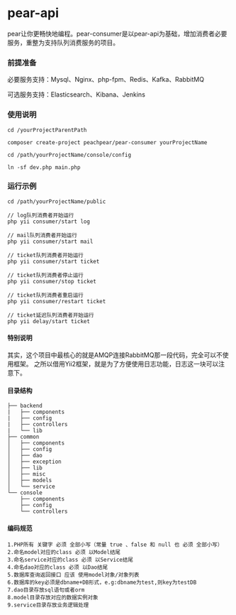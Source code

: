 # pear-api
pear让你更畅快地编程。pear-consumer是以pear-api为基础，增加消费者必要服务，重整为支持队列消费服务的项目。

### 前提准备

必要服务支持：Mysql、Nginx、php-fpm、Redis、Kafka、RabbitMQ

可选服务支持：Elasticsearch、Kibana、Jenkins

### 使用说明

```
cd /yourProjectParentPath

composer create-project peachpear/pear-consumer yourProjectName

cd /path/yourProjectName/console/config

ln -sf dev.php main.php
```

### 运行示例
```
cd /path/yourProjectName/public

// log队列消费者开始运行
php yii consumer/start log

// mail队列消费者开始运行
php yii consumer/start mail

// ticket队列消费者开始运行
php yii consumer/start ticket

// ticket队列消费者停止运行
php yii consumer/stop ticket

// ticket队列消费者重启运行
php yii consumer/restart ticket

// ticket延迟队列消费者开始运行
php yii delay/start ticket
```

#### 特别说明
其实，这个项目中最核心的就是AMQP连接RabbitMQ那一段代码，完全可以不使用框架。
之所以借用Yii2框架，就是为了方便使用日志功能，日志这一块可以注意下。

#### 目录结构
```
├── backend
|   ├── components
|   ├── config
|   ├── controllers
|   └── lib
├── common
│   ├── components
│   ├── config
│   ├── dao
│   ├── exception
│   ├── lib
│   ├── misc
│   ├── models
│   └── service
└── console
    ├── components
    ├── config
    └── controllers    
```

#### 编码规范
```
1.PHP所有 关键字 必须 全部小写（常量 true 、false 和 null 也 必须 全部小写）
2.命名model对应的class 必须 以Model结尾
3.命名service对应的class 必须 以Service结尾
4.命名dao对应的class 必须 以Dao结尾
5.数据库查询返回接口 应该 使用model对象/对象列表
6.数据库的key必须是dbname+DB形式，e.g:dbname为test,则key为testDB
7.dao目录存放sql语句或者orm
8.model目录存放对应的数据实例对象
9.service目录存放业务逻辑处理
```